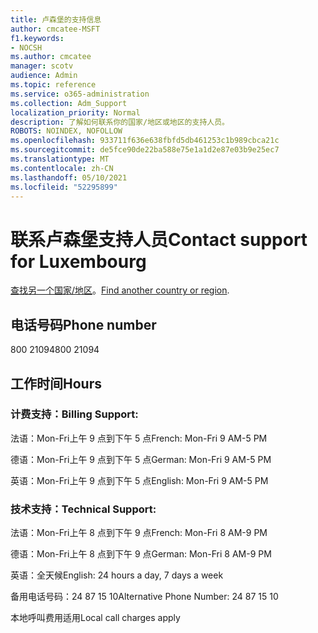```yaml
---
title: 卢森堡的支持信息
author: cmcatee-MSFT
f1.keywords:
- NOCSH
ms.author: cmcatee
manager: scotv
audience: Admin
ms.topic: reference
ms.service: o365-administration
ms.collection: Adm_Support
localization_priority: Normal
description: 了解如何联系你的国家/地区或地区的支持人员。
ROBOTS: NOINDEX, NOFOLLOW
ms.openlocfilehash: 933711f636e638fbfd5db461253c1b989cbca21c
ms.sourcegitcommit: de5fce90de22ba588e75e1a1d2e87e03b9e25ec7
ms.translationtype: MT
ms.contentlocale: zh-CN
ms.lasthandoff: 05/10/2021
ms.locfileid: "52295899"
---
```

# <a name="contact-support-for-luxembourg"></a><span data-ttu-id="00480-103">联系卢森堡支持人员</span><span class="sxs-lookup"><span data-stu-id="00480-103">Contact support for Luxembourg</span></span>

<span data-ttu-id="00480-104">[查找另一个国家/地区](../../business-video/get-help-support.md)。</span><span class="sxs-lookup"><span data-stu-id="00480-104">[Find another country or region](../../business-video/get-help-support.md).</span></span>

## <a name="phone-number"></a><span data-ttu-id="00480-105">电话号码</span><span class="sxs-lookup"><span data-stu-id="00480-105">Phone number</span></span>
<span data-ttu-id="00480-106">800 21094</span><span class="sxs-lookup"><span data-stu-id="00480-106">800 21094</span></span>

## <a name="hours"></a><span data-ttu-id="00480-107">工作时间</span><span class="sxs-lookup"><span data-stu-id="00480-107">Hours</span></span>
### <a name="billing-support"></a><span data-ttu-id="00480-108">计费支持：</span><span class="sxs-lookup"><span data-stu-id="00480-108">Billing Support:</span></span>

<span data-ttu-id="00480-109">法语：Mon-Fri上午 9 点到下午 5 点</span><span class="sxs-lookup"><span data-stu-id="00480-109">French: Mon-Fri 9 AM-5 PM</span></span>

<span data-ttu-id="00480-110">德语：Mon-Fri上午 9 点到下午 5 点</span><span class="sxs-lookup"><span data-stu-id="00480-110">German: Mon-Fri 9 AM-5 PM</span></span>

<span data-ttu-id="00480-111">英语：Mon-Fri上午 9 点到下午 5 点</span><span class="sxs-lookup"><span data-stu-id="00480-111">English: Mon-Fri 9 AM-5 PM</span></span>

### <a name="technical-support"></a><span data-ttu-id="00480-112">技术支持：</span><span class="sxs-lookup"><span data-stu-id="00480-112">Technical Support:</span></span>

<span data-ttu-id="00480-113">法语：Mon-Fri上午 8 点到下午 9 点</span><span class="sxs-lookup"><span data-stu-id="00480-113">French: Mon-Fri 8 AM-9 PM</span></span>

<span data-ttu-id="00480-114">德语：Mon-Fri上午 8 点到下午 9 点</span><span class="sxs-lookup"><span data-stu-id="00480-114">German: Mon-Fri 8 AM-9 PM</span></span>

<span data-ttu-id="00480-115">英语：全天候</span><span class="sxs-lookup"><span data-stu-id="00480-115">English: 24 hours a day, 7 days a week</span></span>

<span data-ttu-id="00480-116">备用电话号码：24 87 15 10</span><span class="sxs-lookup"><span data-stu-id="00480-116">Alternative Phone Number: 24 87 15 10</span></span>

<span data-ttu-id="00480-117">本地呼叫费用适用</span><span class="sxs-lookup"><span data-stu-id="00480-117">Local call charges apply</span></span>
